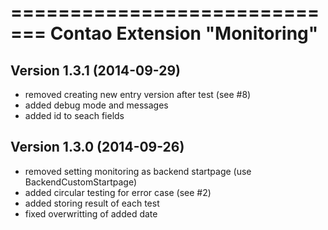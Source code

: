=============================
Contao Extension "Monitoring"
=============================

Version 1.3.1 (2014-09-29)
--------------------------
- removed creating new entry version after test (see #8)
- added debug mode and messages
- added id to seach fields

Version 1.3.0 (2014-09-26)
--------------------------
- removed setting monitoring as backend startpage (use BackendCustomStartpage)
- added circular testing for error case (see #2)
- added storing result of each test
- fixed overwritting of added date